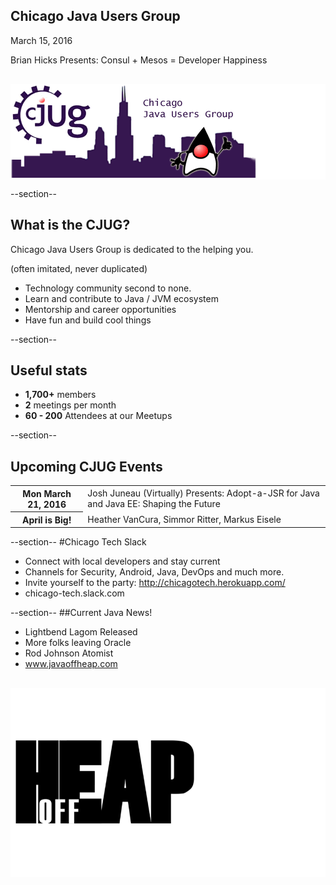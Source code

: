 ## Chicago Java Users Group

March 15, 2016

Brian Hicks Presents: Consul + Mesos = Developer Happiness
<div style="background-color: white; margin-top: 30px;">
	<img src="images/cjug.gif" style="border: none; box-shadow: none;"/>
</div>

--section--
## What is the CJUG?
Chicago Java Users Group is dedicated to the helping you.

(often imitated, never duplicated)

* Technology community second to none.
* Learn and contribute to Java / JVM ecosystem
* Mentorship and career opportunities
* Have fun and build cool things

--section--

## Useful stats

* **1,700+** members
* **2** meetings per month
* **60 - 200** Attendees at our Meetups

--section--

## Upcoming CJUG Events

<table class="upcoming-events">
	<tr>
		<th>Mon March 21, 2016</th>
		<td>Josh Juneau (Virtually) Presents: Adopt-a-JSR for Java and Java EE: Shaping the Future</td>
	</tr>
	<tr>
		<th>April is Big!</th>
		<td>Heather VanCura, Simmor Ritter, Markus Eisele</td>
	</tr>
</table>


--section--
#Chicago Tech Slack
* Connect with local developers and stay current
* Channels for Security, Android, Java, DevOps and much more.
* Invite yourself to the party: http://chicagotech.herokuapp.com/
* chicago-tech.slack.com


--section--
##Current Java News!
* Lightbend Lagom Released
* More folks leaving Oracle
* Rod Johnson Atomist
* www.javaoffheap.com

<div style="background-color: white; margin-top: 30px;">
	<img src="images/offheap.png" style="border: none; box-shadow: none;" width=300 height=300/>
</div>


